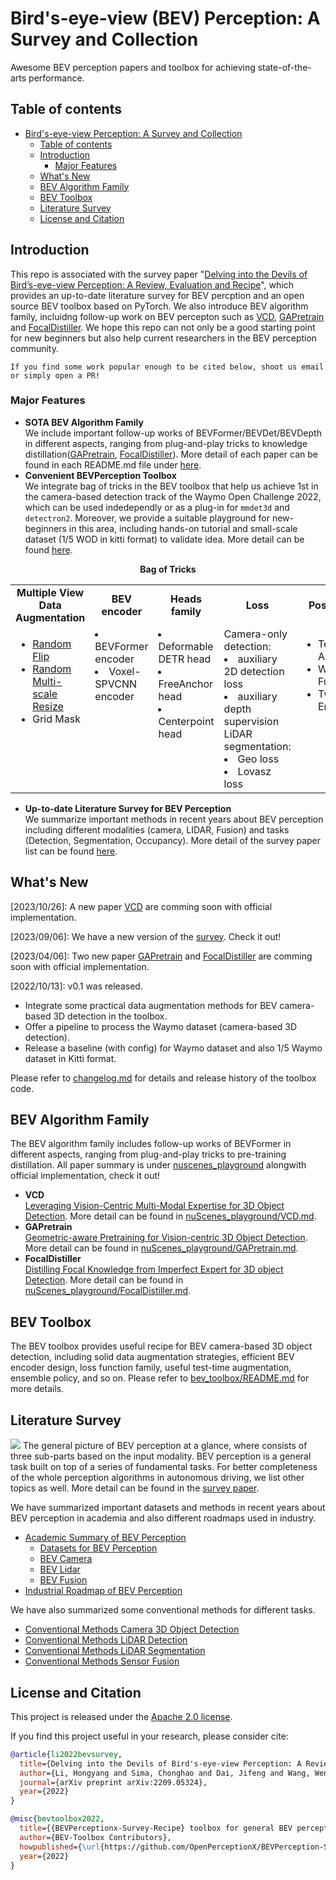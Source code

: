 # Bird's-eye-view (BEV) Perception: A Survey and Collection

Awesome BEV perception papers and toolbox for achieving state-of-the-arts performance.

## Table of contents
- [Bird's-eye-view Perception: A Survey and Collection](#birds-eye-view-perception-a-survey-and-collection)
  - [Table of contents](#table-of-contents)
  - [Introduction](#introduction)
    - [Major Features](#major-features)
  - [What's New](#whats-new)
  - [BEV Algorithm Family](#bev-algorithm-family)
  - [BEV Toolbox](#bev-toolbox)
  - [Literature Survey](#literature-survey)
  - [License and Citation](#license-and-citation)


## <div id='intro'>Introduction</div>

This repo is associated with the survey paper "[Delving into the Devils of Bird’s-eye-view Perception: A Review, Evaluation and Recipe](https://arxiv.org/abs/2209.05324)", which provides an up-to-date literature survey for BEV percption and an open source BEV toolbox based on PyTorch. We also introduce BEV algorithm family, incluidng follow-up work on BEV percepton such as [VCD](https://arxiv.org/abs/2310.15670), [GAPretrain](https://arxiv.org/abs/2304.03105) and [FocalDistiller](https://openaccess.thecvf.com/content/CVPR2023/html/Zeng_Distilling_Focal_Knowledge_From_Imperfect_Expert_for_3D_Object_Detection_CVPR_2023_paper.html). We hope this repo can not only be a good starting point for new beginners but also help current researchers in the BEV perception community.
<!-- In the literature survey, it includes different modalities (camera, lidar and fusion) and tasks (detection and segmentation). As for the toolbox, it provides useful recipe for BEV camera-based 3D object detection, including solid data augmentation strategies, efficient BEV encoder design, loss function family, useful test-time augmentation, ensemble policy, and so on. -->

`If you find some work popular enough to be cited below, shoot us email or simply open a PR!`

<!-- Currently, the BEV perception community is very active and growing fast. There are also some good repos of BEV Perception, _e.g_. -->

<!-- * [BEVFormer](https://github.com/fundamentalvision/BEVFormer) <img src="https://img.shields.io/github/stars/fundamentalvision/BEVFormer?style=social"/>. A cutting-edge baseline for camera-based detection via spatiotemporal transformers.
* [BEVDet](https://github.com/HuangJunJie2017/BEVDet) <img src="https://img.shields.io/github/stars/HuangJunJie2017/BEVDet?style=social"/>. Official codes for the camera-based detection methods - BEVDet series, including BEVDet, BEVDet4D and BEVPoolv2.
* [PETR](https://github.com/megvii-research/PETR) <img src="https://img.shields.io/github/stars/megvii-research/PETR?style=social"/>. Implicit BEV representation for camera-based detection and Segmentation, including PETR and PETRv2.
* [BEVDepth](https://github.com/Megvii-BaseDetection/BEVDepth) <img src="https://img.shields.io/github/stars/Megvii-BaseDetection/BEVDepth?style=social"/>. Official codes for the BEVDepth and BEVStereo, which use LiDAR or temporal stereo to enhance depth estimation.
* [Lift-splat-shoot](https://github.com/nv-tlabs/lift-splat-shoot) <img src="https://img.shields.io/github/stars/nv-tlabs/lift-splat-shoot?style=social"/>. Implicitly Unprojecting camera image features to 3D for the segmentation task. 
* [BEVFusion (MIT)](https://github.com/mit-han-lab/bevfusion) <img src="https://img.shields.io/github/stars/mit-han-lab/bevfusion?style=social"/>. Unifies camera and LiDAR features in the shared bird's-eye view (BEV) representation space for the detection and map segmentation tasks.
* [BEVFusion (ADLab)](https://github.com/ADLab-AutoDrive/BEVFusion) <img src="https://img.shields.io/github/stars/ADLab-AutoDrive/BEVFusion?style=social"/>. A simple and robust LiDAR-Camera fusion framework for the detection task.  -->

### Major Features

* **SOTA BEV Algorithm Family** <br> We include important follow-up works of BEVFormer/BEVDet/BEVDepth in different aspects, ranging from plug-and-play tricks to knowledge distillation([GAPretrain](https://arxiv.org/abs/2304.03105), [FocalDistiller]((https://openaccess.thecvf.com/content/CVPR2023/html/Zeng_Distilling_Focal_Knowledge_From_Imperfect_Expert_for_3D_Object_Detection_CVPR_2023_paper.html))). More detail of each paper can be found in each README.md file under [here](./nuScenes_playground/).
* **Convenient BEVPerception Toolbox** <br> We integrate bag of tricks in the BEV toolbox that help us achieve 1st in the camera-based detection track of the Waymo Open Challenge 2022, which can be used indedependly or as a plug-in for `mmdet3d` and `detectron2`. Moreover, we provide a suitable playground for new-beginners in this area, including hands-on tutorial and small-scale dataset (1/5 WOD in kitti format) to validate idea. More detail can be found [here](./bev_toolbox/README.md).
<div align="center">
  <b>Bag of Tricks</b>
</div>
<table align="center">
  <tbody>
    <tr align="center" valign="middle">
      <td>
        <b>Multiple View Data Augmentation</b>
      </td>
      <td>
        <b>   BEV encoder   </b>
      </td>
      <td>
        <b>   Heads family   </b>
      </td>
      <td>
        <b>   Loss   </b>
      </td>
      <td>
        <b>Post-Process</b>
      </td>
    </tr>
    <tr valign="top">
      <td>
        <ul>
          <li><a href="code/projects/configs/bevformer/data_aug">Random Flip</a></li>
          <li><a href="code/projects/configs/bevformer/data_aug">Random Multi-scale Resize</a></li>
          <li>Grid Mask</li>
        </ul>
      </td>
      <td>
        <!-- <ul> -->
          <li>BEVFormer encoder</li>
          <li>Voxel-SPVCNN encoder</li>
            <!-- <li><a href="tba">TBA</a></li> -->
      <!-- </ul> -->
      </td>
      <td>
        <!-- <ul> -->
          <li>Deformable DETR head</li>
          <li>FreeAnchor head</li>
          <li>Centerpoint head</li>
            <!-- <li><a href="tba">TBA</a></li> -->
      <!-- </ul> -->
      </td>
      <td>
        <!-- <ul> -->
          Camera-only detection:
          <li>auxiliary 2D detection loss</li>
          <li>auxiliary depth supervision</li>
          LiDAR segmentation:
          <li>Geo loss</li>
          <li>Lovasz loss</li>
          <!-- <li><a href="tba">TBA</a></li> -->
        <!-- </ul> -->
      </td>
      <td>
        <ul>
          <li>Test-time Augmentation</li>
          <li>Weighted Box Fusion</li>
          <li>Two-stage Ensemble</li>
        </ul>
      </ul>
      </td>
    </tr>
</td>
    </tr>
  </tbody>
</table>

* **Up-to-date Literature Survey for BEV Perception** <br> We summarize important methods in recent years about BEV perception including different modalities (camera, LIDAR, Fusion) and tasks (Detection, Segmentation, Occupancy). More detail of the survey paper list can be found [here](./docs/paper_list/).

## <div id='update'>What's New</div>
[2023/10/26]: A new paper [VCD](https://arxiv.org/abs/2310.15670) are comming soon with official implementation.

[2023/09/06]: We have a new version of the [survey](https://arxiv.org/abs/2209.05324). Check it out!

[2023/04/06]: Two new paper [GAPretrain](https://arxiv.org/abs/2304.03105) and [FocalDistiller](https://openaccess.thecvf.com/content/CVPR2023/html/Zeng_Distilling_Focal_Knowledge_From_Imperfect_Expert_for_3D_Object_Detection_CVPR_2023_paper.html) are comming soon with official implementation.

[2022/10/13]: v0.1 was released.
* Integrate some practical data augmentation methods for BEV camera-based 3D detection in the toolbox.
* Offer a pipeline to process the Waymo dataset (camera-based 3D detection).
* Release a baseline (with config) for Waymo dataset and also 1/5 Waymo dataset in Kitti format.

Please refer to [changelog.md](docs/changelog.md) for details and release history of the toolbox code.

## <div id='algo_family'>BEV Algorithm Family</div>
The BEV algorithm family includes follow-up works of BEVFormer in different aspects, ranging from plug-and-play tricks to pre-training distillation. All paper summary is under [nuscenes_playground](nuScenes_playground) alongwith official implementation, check it out!
* **VCD** <br> [Leveraging Vision-Centric Multi-Modal Expertise for 3D Object Detection](https://arxiv.org/abs/2310.15670). More detail can be found in [nuScenes_playground/VCD.md](./nuScenes_playground/VCD.md).
* **GAPretrain** <br> [Geometric-aware Pretraining for Vision-centric 3D Object Detection](https://arxiv.org/abs/2304.03105). More detail can be found in [nuScenes_playground/GAPretrain.md](./nuScenes_playground/GAPretrain.md).
* **FocalDistiller** <br> [Distilling Focal Knowledge from Imperfect Expert for 3D object Detection](https://openaccess.thecvf.com/content/CVPR2023/html/Zeng_Distilling_Focal_Knowledge_From_Imperfect_Expert_for_3D_Object_Detection_CVPR_2023_paper.html). More detail can be found in [nuScenes_playground/FocalDistiller.md](./nuScenes_playground/FocalDistiller.md).
## <div id='guideline'>BEV Toolbox</div>
The BEV toolbox provides useful recipe for BEV camera-based 3D object detection, including solid data augmentation strategies, efficient BEV encoder design, loss function family, useful test-time augmentation, ensemble policy, and so on. Please refer to [bev_toolbox/README.md](bev_toolbox/README.md) for more details.

<!-- The BEV algorithm family includes follow-up works of BEVFormer in different aspects, ranging from plug-and-play tricks to pre-training distillation. All paper summary is in [nuscenes_playground/README.md](nuScenes_playground/README.md) alongwith official implementation, check it out! -->

<!-- 
**GAPretrain**
* Geometric-aware Pretraining for Vision-centric 3D Object Detection.
(paper coming soon) 
The nuScenes playground provides new advancements for BEV camera-based 3D object detection, such as plug-and-play distillation methods that enhance the performance of camera-based detectors and pre-training distillation methods that effectively utilize geometry information from the LiDAR BEV feature.
-->
## <div id='overview'>Literature Survey</div>

![](figs/general_overview.jpg)
The general picture of BEV perception at a glance, where consists of three sub-parts based on the input modality. BEV perception is a general task built on top of a series of fundamental tasks. For better completeness of the whole perception algorithms in autonomous driving, we list other topics as well. More detail can be found in the [survey paper](https://arxiv.org/abs/2209.05324).

We have summarized important datasets and methods in recent years about BEV perception in academia and also different roadmaps used in industry. 
* [Academic Summary of BEV Perception](docs/paper_list/academia.md)
  * [Datasets for BEV Perception](docs/paper_list/dataset.md)
  * [BEV Camera](docs/paper_list/bev_camera.md)
  * [BEV Lidar](docs/paper_list/bev_lidar.md)
  * [BEV Fusion](docs/paper_list/bev_fusion.md)
* [Industrial Roadmap of BEV Perception](docs/paper_list/industry.md)
  
We have also summarized some conventional methods for different tasks.
* [Conventional Methods Camera 3D Object Detection](docs/paper_list/camera_detection.md)
* [Conventional Methods LiDAR Detection](docs/paper_list/lidar_detection.md)
* [Conventional Methods LiDAR Segmentation](docs/paper_list/lidar_segmentation.md)
* [Conventional Methods Sensor Fusion](docs/paper_list/sensor_fusion.md)

## <div id='license & citation'>License and Citation</div>
This project is released under the [Apache 2.0 license](LICENSE).

If you find this project useful in your research, please consider cite:

```BibTeX
@article{li2022bevsurvey,
  title={Delving into the Devils of Bird's-eye-view Perception: A Review, Evaluation and Recipe},
  author={Li, Hongyang and Sima, Chonghao and Dai, Jifeng and Wang, Wenhai and Lu, Lewei and Wang, Huijie and Zeng, Jia and Li, Zhiqi and Yang, Jiazhi and Deng, Hanming and Tian, Hao and Xie, Enze and Xie, Jiangwei and Chen, Li and Li, Tianyu and Li, Yang and Gao, Yulu and Jia, Xiaosong and Liu, Si and Shi, Jianping and Lin, Dahua and Qiao, Yu},
  journal={arXiv preprint arXiv:2209.05324},
  year={2022}
}
```
```BibTeX
@misc{bevtoolbox2022,
  title={{BEVPerceptionx-Survey-Recipe} toolbox for general BEV perception},
  author={BEV-Toolbox Contributors},
  howpublished={\url{https://github.com/OpenPerceptionX/BEVPerception-Survey-Recipe}},
  year={2022}
}
```
